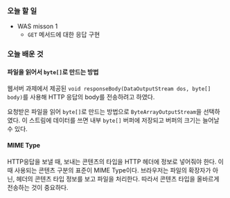 ### 오늘 할 일

- WAS misson 1
	- `GET` 메서드에 대한 응답 구현

### 오늘 배운 것

#### 파일을 읽어서 `byte[]`로 만드는 방법

웹서버 과제에서 제공된 `void responseBody(DataOutputStream dos, byte[] body)`를 사용해 HTTP 응답의 body를 전송하려고 하였다.

요청받은 파일을 읽어 `byte[]`로 만드는 방법으로 `ByteArrayOutputStream`을 선택하였다. 이 스트림에 데이터를 쓰면 내부 `byte[]` 버퍼에 저장되고 버퍼의 크기는 늘어날 수 있다.

#### MIME Type

HTTP응답을 보낼 때, 보내는 콘텐츠의 타입을 HTTP 헤더에 정보로 넣어줘야 한다. 이때 사용되는 콘텐츠 구분의 표준이 MIME Type이다. 브라우저는 파일의 확장자가 아닌, 헤더의 콘텐츠 타입 정보를 보고 파일을 처리한다. 따라서 콘텐츠 타입을 올바르게 전송하는 것이 중요하다.




